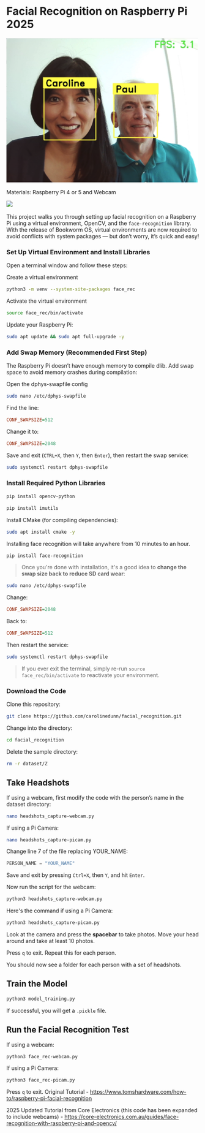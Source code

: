 # Facial Recognition on Raspberry Pi 2025


<img src="https://github.com/carolinedunn/facial_recognition/blob/main/photo/CandP.png?raw=true" width="500"/>


Materials: Raspberry Pi 4 or 5 and Webcam

<img src="https://github.com/carolinedunn/facial_recognition/blob/main/photo/webcamandRPi4.JPG?raw=true" width="500"/>

This project walks you through setting up facial recognition on a Raspberry Pi using a virtual environment, OpenCV, and the `face-recognition` library. With the release of Bookworm OS, virtual environments are now required to avoid conflicts with system packages — but don’t worry, it’s quick and easy!

### Set Up Virtual Environment and Install Libraries

Open a terminal window and follow these steps:

Create a virtual environment
```bash
python3 -m venv --system-site-packages face_rec
```

Activate the virtual environment
```bash
source face_rec/bin/activate
```

Update your Raspberry Pi:

```bash
sudo apt update && sudo apt full-upgrade -y
```

### Add Swap Memory (Recommended First Step)

The Raspberry Pi doesn’t have enough memory to compile dlib. Add swap space to avoid memory crashes during compilation:

Open the dphys-swapfile config
```bash
sudo nano /etc/dphys-swapfile
```

Find the line:

```ini
CONF_SWAPSIZE=512
```

Change it to:

```ini
CONF_SWAPSIZE=2048
```

Save and exit (`CTRL+X`, then `Y`, then `Enter`), then restart the swap service:

```bash
sudo systemctl restart dphys-swapfile
```

### Install Required Python Libraries

```bash
pip install opencv-python
```

```bash
pip install imutils
```
Install CMake (for compiling dependencies):

```bash
sudo apt install cmake -y
```

Installing face recognition will take anywhere from 10 minutes to an hour.

```bash
pip install face-recognition
```

> Once you're done with installation, it's a good idea to **change the swap size back to reduce SD card wear**:

```bash
sudo nano /etc/dphys-swapfile
```

Change:

```ini
CONF_SWAPSIZE=2048
```
Back to:

```ini
CONF_SWAPSIZE=512
```

Then restart the service:

```bash
sudo systemctl restart dphys-swapfile
```

> If you ever exit the terminal, simply re-run `source face_rec/bin/activate` to reactivate your environment.



### Download the Code

Clone this repository:

```bash
git clone https://github.com/carolinedunn/facial_recognition.git
```
Change into the directory:

```bash
cd facial_recognition
```

Delete the sample directory:

```bash
rm -r dataset/Z
```

## Take Headshots

If using a webcam, first modify the code with the person’s name in the dataset directory:

```bash
nano headshots_capture-webcam.py
```

If using a Pi Camera:

```bash
nano headshots_capture-picam.py
```

Change line 7 of the file replacing YOUR_NAME:

```python
PERSON_NAME = "YOUR_NAME"
```

Save and exit by pressing `Ctrl+X`, then `Y`, and hit `Enter`.

Now run the script for the webcam:

```bash
python3 headshots_capture-webcam.py
```

Here's the command if using a Pi Camera:

```bash
python3 headshots_capture-picam.py
```

Look at the camera and press the **spacebar** to take photos. Move your head around and take at least 10 photos.

Press `q` to exit. Repeat this for each person.

You should now see a folder for each person with a set of headshots.

## Train the Model

```bash
python3 model_training.py
```

If successful, you will get a `.pickle` file.

## Run the Facial Recognition Test

If using a webcam:

```bash
python3 face_rec-webcam.py
```

If using a Pi Camera:

```bash
python3 face_rec-picam.py
```

Press `q` to exit.
Original Tutorial - https://www.tomshardware.com/how-to/raspberry-pi-facial-recognition


2025 Updated Tutorial from Core Electronics (this code has been expanded to include webcams) - https://core-electronics.com.au/guides/face-recognition-with-raspberry-pi-and-opencv/
